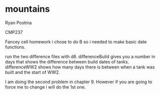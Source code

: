 # mountains
Ryan Postma

CMP237 

Fancey cell homework i chose to do B so i needed to make basic date functions.

run the two difference files with d8. differenceBuild gives you a number in days that shows the difference between build dates of tanks. differenceWW2 shows how many days there is between when a tank was built and the start of WW2.

I am doing the second problem in chapter 9. However if you are going to force me to change i will do the 1st one.
